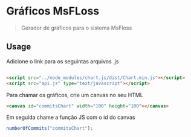# Gráficos MsFLoss

> Gerador de gráficos para o sistema MsFloss

## Usage
Adicione o link para os seguintas arquivos .js
```html

<script src="../node_modules/chart.js/dist/Chart.min.js"></script>
<script src="api.js" type="text/javascript"></script>
```

Para chamar os gráficos, crie um canvas no seu HTML
```HTML
<canvas id="commitsChart" width="100" height="100"></canvas>
```

Em seguida chame a função JS com o id do canvas
```js
numberOfCommits("commitsChart");
```


